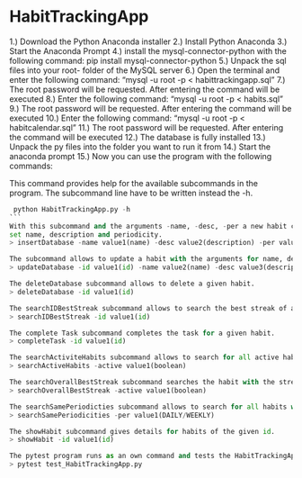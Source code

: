 # HabitTrackingApp

1.) Download the Python Anaconda installer
2.) Install Python Anaconda
3.) Start the Anaconda Prompt
4.) install the mysql-connector-python with the following command:
    pip install mysql-connector-python
5.) Unpack the sql files into your root- folder of the MySQL server 
6.) Open the terminal and enter the following command: “mysql -u root -p < habittrackingapp.sql” 
7.) The root password will be requested. After entering the command will be executed 
8.) Enter the following command: “mysql -u root -p < habits.sql” 
9.) The root password will be requested. After entering the command will be executed 
10.) Enter the following command: “mysql -u root -p < habitcalendar.sql” 
11.) The root password will be requested. After entering the command will be executed 
12.) The database is fully installed
13.) Unpack the py files into the folder you want to run it from
14.) Start the anaconda prompt 
15.) Now you can use the program with the following commands:

This command provides help for the available subcommands in the program.
The subcommand line have to be written instead the -h.
````python
 python HabitTrackingApp.py -h
```
With this subcommand and the arguments -name, -desc, -per a new habit can be implemented with
set name, description and periodicity.
> insertDatabase -name value1(name) -desc value2(description) -per value3(DAILY/WEEKLY)

The subcommand allows to update a habit with the arguments for name, description, periodicity and habit active state.
> updateDatabase -id value1(id) -name value2(name) -desc value3(description) -per value4(DAILY/WEEKLY) -active value5(active boolean)

The deleteDatabase subcommand allows to delete a given habit.
> deleteDatabase -id value1(id)

The searchIDBestStreak subcommand allows to search the best streak of a given habit.
> searchIDBestStreak -id value1(id)

The complete Task subcommand completes the task for a given habit.
> completeTask -id value1(id)

The searchActiviteHabits subcommand allows to search for all active habits.
> searchActiveHabits -active value1(boolean)

The searchOverallBestStreak subcommand searches the habit with the streak of all habits.
> searchOverallBestStreak -active value1(boolean)

The searchSamePeriodicties subcommand allows to search for all habits with a given periodicity.
> searchSamePeriodicities -per value1(DAILY/WEEKLY)

The showHabit subcommand gives details for habits of the given id.
> showHabit -id value1(id)

The pytest program runs as an own command and tests the HabitTrackingApp.py. The test arguments are predefined.
> pytest test_HabitTrackingApp.py
